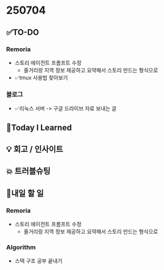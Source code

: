 # 250704
## ✅TO-DO
### Remoria
- 스토리 에이전트 프롬프트 수정
    - 줄거리랑 지역 정보 제공하고 요약해서 스토리 만드는 형식으로
- ✅tmux 사용법 찾아보기
### 블로그
- ✅리눅스 서버 -> 구글 드라이브 자료 보내는 글 

## 📌Today I Learned

## 💡 회고 / 인사이트

## 💥 트러블슈팅
            
## 🍩내일 할 일
### Remoria
- 스토리 에이전트 프롬프트 수정
    - 줄거리랑 지역 정보 제공하고 요약해서 스토리 만드는 형식으로
### Algorithm
- 스택 구조 공부 끝내기